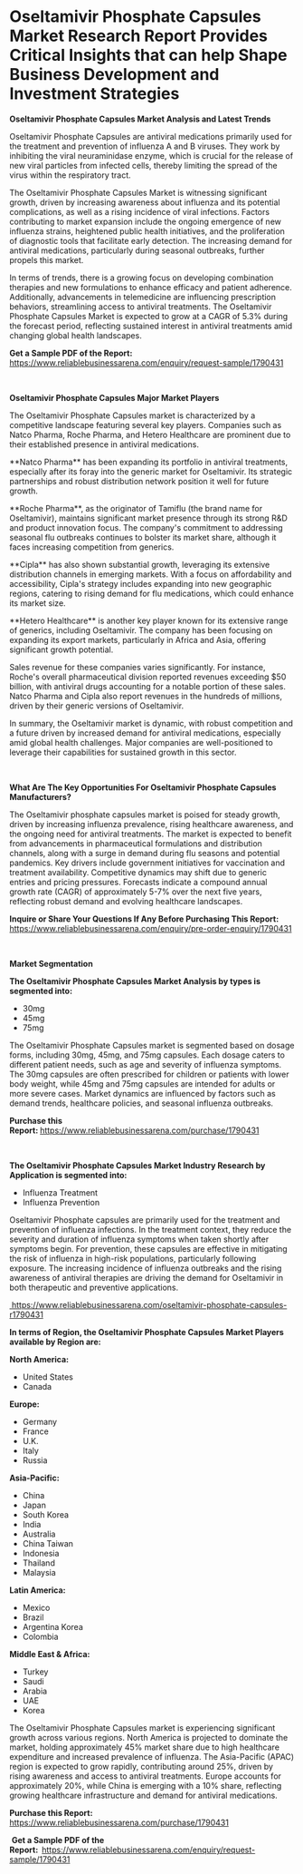 <p><h1>Oseltamivir Phosphate Capsules Market Research Report Provides Critical Insights that can help Shape Business Development and Investment Strategies</h1></p><p><strong>Oseltamivir Phosphate Capsules Market Analysis and Latest Trends</strong></p>
<p><p>Oseltamivir Phosphate Capsules are antiviral medications primarily used for the treatment and prevention of influenza A and B viruses. They work by inhibiting the viral neuraminidase enzyme, which is crucial for the release of new viral particles from infected cells, thereby limiting the spread of the virus within the respiratory tract.</p><p>The Oseltamivir Phosphate Capsules Market is witnessing significant growth, driven by increasing awareness about influenza and its potential complications, as well as a rising incidence of viral infections. Factors contributing to market expansion include the ongoing emergence of new influenza strains, heightened public health initiatives, and the proliferation of diagnostic tools that facilitate early detection. The increasing demand for antiviral medications, particularly during seasonal outbreaks, further propels this market.</p><p>In terms of trends, there is a growing focus on developing combination therapies and new formulations to enhance efficacy and patient adherence. Additionally, advancements in telemedicine are influencing prescription behaviors, streamlining access to antiviral treatments. The Oseltamivir Phosphate Capsules Market is expected to grow at a CAGR of 5.3% during the forecast period, reflecting sustained interest in antiviral treatments amid changing global health landscapes.</p></p>
<p><strong>Get a Sample PDF of the Report:&nbsp;</strong> <a href="https://www.reliablebusinessarena.com/enquiry/request-sample/1790431?utm_campaign=2217&utm_medium=2&utm_source=Github&utm_content=ia&utm_term=19042025&utm_id=oseltamivir-phosphate-capsules">https://www.reliablebusinessarena.com/enquiry/request-sample/1790431</a></p>
<p>&nbsp;</p>
<p><strong>Oseltamivir Phosphate Capsules Major Market Players</strong></p>
<p><p>The Oseltamivir Phosphate Capsules market is characterized by a competitive landscape featuring several key players. Companies such as Natco Pharma, Roche Pharma, and Hetero Healthcare are prominent due to their established presence in antiviral medications. </p><p>**Natco Pharma** has been expanding its portfolio in antiviral treatments, especially after its foray into the generic market for Oseltamivir. Its strategic partnerships and robust distribution network position it well for future growth. </p><p>**Roche Pharma**, as the originator of Tamiflu (the brand name for Oseltamivir), maintains significant market presence through its strong R&D and product innovation focus. The company's commitment to addressing seasonal flu outbreaks continues to bolster its market share, although it faces increasing competition from generics.</p><p>**Cipla** has also shown substantial growth, leveraging its extensive distribution channels in emerging markets. With a focus on affordability and accessibility, Cipla's strategy includes expanding into new geographic regions, catering to rising demand for flu medications, which could enhance its market size.</p><p>**Hetero Healthcare** is another key player known for its extensive range of generics, including Oseltamivir. The company has been focusing on expanding its export markets, particularly in Africa and Asia, offering significant growth potential.</p><p>Sales revenue for these companies varies significantly. For instance, Roche's overall pharmaceutical division reported revenues exceeding $50 billion, with antiviral drugs accounting for a notable portion of these sales. Natco Pharma and Cipla also report revenues in the hundreds of millions, driven by their generic versions of Oseltamivir. </p><p>In summary, the Oseltamivir market is dynamic, with robust competition and a future driven by increased demand for antiviral medications, especially amid global health challenges. Major companies are well-positioned to leverage their capabilities for sustained growth in this sector.</p></p>
<p>&nbsp;</p>
<p><strong>What Are The Key Opportunities For Oseltamivir Phosphate Capsules Manufacturers?</strong></p>
<p><p>The Oseltamivir phosphate capsules market is poised for steady growth, driven by increasing influenza prevalence, rising healthcare awareness, and the ongoing need for antiviral treatments. The market is expected to benefit from advancements in pharmaceutical formulations and distribution channels, along with a surge in demand during flu seasons and potential pandemics. Key drivers include government initiatives for vaccination and treatment availability. Competitive dynamics may shift due to generic entries and pricing pressures. Forecasts indicate a compound annual growth rate (CAGR) of approximately 5-7% over the next five years, reflecting robust demand and evolving healthcare landscapes.</p></p>
<p><strong>Inquire or Share Your Questions If Any Before Purchasing This Report:</strong> <a href="https://www.reliablebusinessarena.com/enquiry/pre-order-enquiry/1790431?utm_campaign=2217&utm_medium=2&utm_source=Github&utm_content=ia&utm_term=19042025&utm_id=oseltamivir-phosphate-capsules">https://www.reliablebusinessarena.com/enquiry/pre-order-enquiry/1790431</a></p>
<p>&nbsp;</p>
<p><strong>Market Segmentation</strong></p>
<p><strong>The Oseltamivir Phosphate Capsules Market Analysis by types is segmented into:</strong></p>
<p><ul><li>30mg</li><li>45mg</li><li>75mg</li></ul></p>
<p><p>The Oseltamivir Phosphate Capsules market is segmented based on dosage forms, including 30mg, 45mg, and 75mg capsules. Each dosage caters to different patient needs, such as age and severity of influenza symptoms. The 30mg capsules are often prescribed for children or patients with lower body weight, while 45mg and 75mg capsules are intended for adults or more severe cases. Market dynamics are influenced by factors such as demand trends, healthcare policies, and seasonal influenza outbreaks.</p></p>
<p><strong>Purchase this Report:&nbsp;</strong><a href="https://www.reliablebusinessarena.com/purchase/1790431?utm_campaign=2217&utm_medium=2&utm_source=Github&utm_content=ia&utm_term=19042025&utm_id=oseltamivir-phosphate-capsules">https://www.reliablebusinessarena.com/purchase/1790431</a></p>
<p>&nbsp;</p>
<p><strong>The Oseltamivir Phosphate Capsules Market Industry Research by Application is segmented into:</strong></p>
<p><ul><li>Influenza Treatment</li><li>Influenza Prevention</li></ul></p>
<p><p>Oseltamivir Phosphate capsules are primarily used for the treatment and prevention of influenza infections. In the treatment context, they reduce the severity and duration of influenza symptoms when taken shortly after symptoms begin. For prevention, these capsules are effective in mitigating the risk of influenza in high-risk populations, particularly following exposure. The increasing incidence of influenza outbreaks and the rising awareness of antiviral therapies are driving the demand for Oseltamivir in both therapeutic and preventive applications.</p></p>
<p><a href="https://www.reliablebusinessarena.com/oseltamivir-phosphate-capsules-r1790431?utm_campaign=2217&utm_medium=2&utm_source=Github&utm_content=ia&utm_term=19042025&utm_id=oseltamivir-phosphate-capsules">&nbsp;https://www.reliablebusinessarena.com/oseltamivir-phosphate-capsules-r1790431</a></p>
<p><strong>In terms of Region, the Oseltamivir Phosphate Capsules Market Players available by Region are:</strong></p>
<p>
    <p> <strong> North America: </strong>
        <ul>
            <li>United States</li>
            <li>Canada</li>
        </ul>
        </p> 
    <p> <strong> Europe: </strong>
        <ul>
            <li>Germany</li>
            <li>France</li>
            <li>U.K.</li>
            <li>Italy</li>
            <li>Russia</li>
        </ul>
        </p> 
    <p> <strong> Asia-Pacific: </strong>
        <ul>
            <li>China</li>
            <li>Japan</li>
            <li>South Korea</li>
            <li>India</li>
            <li>Australia</li>
            <li>China Taiwan</li>
            <li>Indonesia</li>
            <li>Thailand</li>
            <li>Malaysia</li>
        </ul>
        </p> 
    <p> <strong> Latin America: </strong>
        <ul>
            <li>Mexico</li>
            <li>Brazil</li>
            <li>Argentina Korea</li>
            <li>Colombia</li>
        </ul>
        </p> 
    <p> <strong> Middle East & Africa: </strong>
        <ul>
            <li>Turkey</li>
            <li>Saudi</li>
            <li>Arabia</li>
            <li>UAE</li>
            <li>Korea</li>
        </ul>
    </p>
    </p>
<p><p>The Oseltamivir Phosphate Capsules market is experiencing significant growth across various regions. North America is projected to dominate the market, holding approximately 45% market share due to high healthcare expenditure and increased prevalence of influenza. The Asia-Pacific (APAC) region is expected to grow rapidly, contributing around 25%, driven by rising awareness and access to antiviral treatments. Europe accounts for approximately 20%, while China is emerging with a 10% share, reflecting growing healthcare infrastructure and demand for antiviral medications.</p></p>
<p><strong>Purchase this Report: </strong><a href="https://www.reliablebusinessarena.com/purchase/1790431?utm_campaign=2217&utm_medium=2&utm_source=Github&utm_content=ia&utm_term=19042025&utm_id=oseltamivir-phosphate-capsules">https://www.reliablebusinessarena.com/purchase/1790431</a></p>
<p>&nbsp;<strong>Get a Sample PDF of the Report:&nbsp;&nbsp;</strong><a href="https://www.reliablebusinessarena.com/enquiry/request-sample/1790431?utm_campaign=2217&utm_medium=2&utm_source=Github&utm_content=ia&utm_term=19042025&utm_id=oseltamivir-phosphate-capsules">https://www.reliablebusinessarena.com/enquiry/request-sample/1790431</a></p>
<p><strong></strong></p>
<p><p></p><p></p><p></p></p>